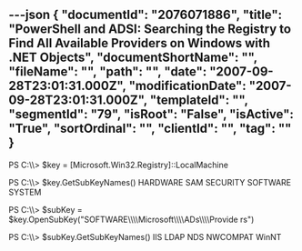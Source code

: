 ---json
{
  "documentId": "2076071886",
  "title": "PowerShell and ADSI: Searching the Registry to Find All Available Providers on Windows with .NET Objects",
  "documentShortName": "",
  "fileName": "",
  "path": "",
  "date": "2007-09-28T23:01:31.000Z",
  "modificationDate": "2007-09-28T23:01:31.000Z",
  "templateId": "",
  "segmentId": "79",
  "isRoot": "False",
  "isActive": "True",
  "sortOrdinal": "",
  "clientId": "",
  "tag": ""
}
---

PS C:&bsol;&bsol;&gt; $key = [Microsoft.Win32.Registry]::LocalMachine

PS C:&bsol;&bsol;&gt; $key.GetSubKeyNames()
HARDWARE
SAM
SECURITY
SOFTWARE
SYSTEM

PS C:&bsol;&bsol;&gt; $subKey = $key.OpenSubKey(&quot;SOFTWARE&bsol;&bsol;&bsol;&bsol;Microsoft&bsol;&bsol;&bsol;&bsol;ADs&bsol;&bsol;&bsol;&bsol;Provide
rs&quot;)

PS C:&bsol;&bsol;&gt; $subKey.GetSubKeyNames()
IIS
LDAP
NDS
NWCOMPAT
WinNT

